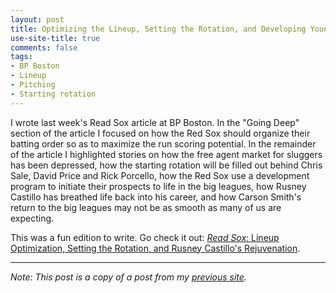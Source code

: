 ```yaml
---
layout: post
title: Optimizing the Lineup, Setting the Rotation, and Developing Young Talent
use-site-title: true
comments: false
tags:
- BP Boston
- Lineup
- Pitching
- Starting rotation
---
```


I wrote last week's Read Sox article at BP Boston. In the "Going Deep" section of the article I focused on how the Red Sox 
should organize their batting order so as to maximize the run scoring potential. In the remainder of the article I highlighted 
stories on how the free agent market for sluggers has been depressed, how the starting rotation will be filled out behind 
Chris Sale, David Price and Rick Porcello, how the Red Sox use a development program to initiate their prospects to life in the 
big leagues, how Rusney Castillo has breathed life back into his career, and how Carson Smith's return to the big leagues may 
not be as smooth as many of us are expecting.

This was a fun edition to write. Go check it out: 
<a href = "http://boston.locals.baseballprospectus.com/2017/01/18/read-sox-lineup-optimization-setting-the-rotation-and-rusney-castillos-rejuvination/" target = "_blank"> *Read Sox*: Lineup Optimization, Setting the Rotation, and Rusney Castillo's Rejuvenation</a>.

***

*Note: This post is a copy of a post from my <a href = "https://christopherteeter.wordpress.com/" target = "_blank"> previous site</a>.*